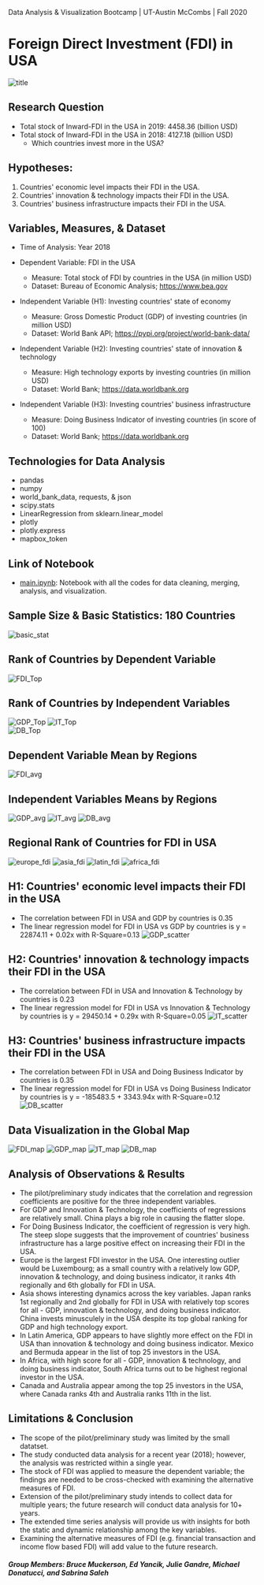 Data Analysis & Visualization Bootcamp | UT-Austin McCombs | Fall 2020
# **Foreign Direct Investment (FDI) in USA**
![title](Images/image_title.jpg)

## Research Question
* Total stock of Inward-FDI in the USA in 2019: 4458.36 (billion USD) 
* Total stock of Inward-FDI in the USA in 2018: 4127.18 (billion USD)
    - Which countries invest more in the USA? 

## Hypotheses:       
1. Countries' economic level impacts their FDI in the USA. 
2. Countries' innovation & technology impacts their FDI in the USA.
3. Countries' business infrastructure impacts their FDI in the USA.

## Variables, Measures, & Dataset 
* Time of Analysis: Year 2018
   
* Dependent Variable: FDI in the USA
    - Measure: Total stock of FDI by countries in the USA (in million USD)
    - Dataset: Bureau of Economic Analysis; https://www.bea.gov
    
    
* Independent Variable (H1): Investing countries' state of economy
    - Measure: Gross Domestic Product (GDP) of investing countries (in million USD)
    - Dataset: World Bank API; https://pypi.org/project/world-bank-data/
    
    
* Independent Variable (H2): Investing countries' state of innovation & technology
    - Measure: High technology exports by investing countries (in million USD)
    - Dataset: World Bank; https://data.worldbank.org
    
    
* Independent Variable (H3): Investing countries' business infrastructure
    - Measure: Doing Business Indicator of investing countries (in score of 100)
    - Dataset: World Bank; https://data.worldbank.org

## Technologies for Data Analysis 
* pandas
* numpy
* world_bank_data, requests, & json
* scipy.stats
* LinearRegression from sklearn.linear_model
* plotly
* plotly.express
* mapbox_token

## Link of Notebook  
* [main.ipynb](https://github.com/sabrinasaleh/Project_FDI_USA/blob/master/main.ipynb): Notebook with all the codes for data cleaning, merging, analysis, and visualization.

## Sample Size & Basic Statistics: 180 Countries
![basic_stat](Images/stat_table_screen.PNG)

## Rank of Countries by Dependent Variable  
![FDI_Top](Images/FDI_USA_top25.png)

## Rank of Countries by Independent Variables  
![GDP_Top](Images/GDP_top25.png) 
![IT_Top](Images/innov_tech_top25.png)  
![DB_Top](Images/doing_busn_top25.png)

## Dependent Variable Mean by Regions 
![FDI_avg](Images/Mean_FDI_USA_region.png)

## Independent Variables Means by Regions
![GDP_avg](Images/Mean_GDP_region.png)
![IT_avg](Images/Mean_IT_region.png)
![DB_avg](Images/Mean_DB_region.png)

## Regional Rank of Countries for FDI in USA
![europe_fdi](europe/europe_top_10_fdi_bar.png)
![asia_fdi](Michael_Tasks/presentation/Top10AsiaFDI.png)
![latin_fdi](Images/latin_top_fdi.png)
![africa_fdi](Bruce_task/african_fdi_bar.png)

## H1: Countries' economic level impacts their FDI in the USA
* The correlation between FDI in USA and GDP by countries is 0.35
* The linear regression model for FDI in USA vs GDP by countries is y = 22874.11 + 0.02x with R-Square=0.13
![GDP_scatter](Images/GDP_scatter_screen.PNG)

## H2: Countries' innovation & technology impacts their FDI in the USA
* The correlation between FDI in USA and Innovation & Technology by countries is 0.23
* The linear regression model for FDI in USA vs Innovation & Technology by countries is y = 29450.14 + 0.29x with R-Square=0.05
![IT_scatter](Images/IT_scatter_screen.PNG)

## H3: Countries' business infrastructure impacts their FDI in the USA
* The correlation between FDI in USA and Doing Business Indicator by countries is 0.35
* The linear regression model for FDI in USA vs Doing Business Indicator by countries is y = -185483.5 + 3343.94x with R-Square=0.12
![DB_scatter](Images/DB_scatter_screen.PNG)

## Data Visualization in the Global Map
![FDI_map](Images/fdi_map_screen.PNG)
![GDP_map](Images/GDP_map_screen.PNG)
![IT_map](Images/IT_map_screen.PNG)
![DB_map](Images/DB_map.png)

## Analysis of Observations & Results
* The pilot/preliminary study indicates that the correlation and regression coefficients are positive for the three independent variables.
* For GDP and Innovation & Technology, the coefficients of regressions are relatively small. China plays a big role in causing the flatter slope. 
* For Doing Business Indicator, the coefficient of regression is very high. The steep slope suggests that the improvement of countries' business infrastructure has a large positive effect on increasing their FDI in the USA. 
* Europe is the largest FDI investor in the USA. One interesting outlier would be Luxembourg; as a small country with a relatively low GDP, innovation & technology, and doing business indicator, it ranks 4th regionally and 6th globally for FDI in USA.
* Asia shows interesting dynamics across the key variables. Japan ranks 1st regionally and 2nd globally for FDI in USA with relatively top scores for all - GDP, innovation & technology, and doing business indicator. China invests minusculely in the USA despite its top global ranking for GDP and high technology export.     
* In Latin America, GDP appears to have slightly more effect on the FDI in USA than innovation & technology and doing business indicator. Mexico and Bermuda appear in the list of top 25 investors in the USA.
* In Africa, with high score for all - GDP, innovation & technology, and doing business indicator, South Africa turns out to be highest regional investor in the USA. 
* Canada and Australia appear among the top 25 investors in the USA, where Canada ranks 4th and Australia ranks 11th in the list.  

## Limitations & Conclusion
* The scope of the pilot/preliminary study was limited by the small datatset. 
* The study conducted data analysis for a recent year (2018); however, the analysis was restricted within a single year.
* The stock of FDI was applied to measure the dependent variable; the findings are needed to be cross-checked with examining the alternative measures of FDI. 
* Extension of the pilot/preliminary study intends to collect data for multiple years; the future research will conduct data analysis for 10+ years.
* The extended time series analysis will provide us with insights for both the static and dynamic relationship among the key variables.
* Examining the alternative measures of FDI (e.g. financial transaction and income flow based FDI) will add value to the future research.

##### Group Members: Bruce Muckerson, Ed Yancik, Julie Gandre, Michael Donatucci, and Sabrina Saleh
